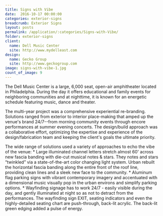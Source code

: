```yaml
---
title: Signs with Vibe
date:  2016-10-17 00:00:00
categories: exterior-signs
breadcrumb: Exterior Signs
layout: posts
permalink: /application/:categories/Signs-with-Vibe/
folder: exterior-signs
client:
  name: Dell Music Center
  site: http://www.mydelleast.com
design:
  name: Gecko Group
  site: http://www.geckogroup.com
image: signs-with-vibe-1.jpg
count_of_image: 9
---
```


<div class="col-xs-12 col-sm-12 col-md-12 col-lg-12">
  <div class="fotorama application-item__slider" data-nav="thumbs" data-thumbheight="109" border-width="3" data-maxheight="500">
    <a {{ href | img : "fotorama/signs-with-vibe-1.jpg" }}></a>
    <a {{ href | img : "fotorama/signs-with-vibe-2.jpg" }}></a>
    <a {{ href | img : "fotorama/signs-with-vibe-4.jpg" }}></a>
    <a {{ href | img : "fotorama/signs-with-vibe-5.jpg" }}></a>
    <a {{ href | img : "fotorama/signs-with-vibe-6.jpg" }}></a>
    <a {{ href | img : "fotorama/signs-with-vibe-7.jpg" }}></a>
    <a {{ href | img : "fotorama/signs-with-vibe-8.jpg" }}></a>
    <a {{ href | img : "fotorama/signs-with-vibe-9.jpg" }}></a>
  </div>
  <div class="visible-xs application-item__icon-slider">
    <i class="icon-swipe"></i>
  </div>
<p class="application-item__content application-item__content--bottom">
    The Dell Music Center is a large, 6,000 seat, open-air amphitheater located in Philadelphia.  During the day it offers educational and family events for neighboring communities and at nighttime, it is known for an energetic schedule featuring music, dance and theater.
  </p>
<p class="application-item__content application-item__content--bottom">
    The multi-year project was a comprehensive experiential re-branding. Solutions ranged from exterior to interior place-making that amped up the venue's brand 24/7--from morning community events through encore performances at summer evening concerts. The design/build approach was a collaborative effort, optimizing the expertise and experience of the design/fabrication team and keeping the client's goals the ultimate priority.
  </p>
  <p class="application-item__content application-item__content--bottom">
    The wide range of solutions used a variety of approaches to echo the vibe of the venue:
      * Large illuminated channel letters stretch almost 60' across new fascia banding with die-cut musical notes & stars. They notes and stars “twinkled” via a state-of-the-art color changing light system. Urban rebuilt the horizontal fascia banding along the entire front of the roof line, providing clean lines and a sleek new face to the community.
      * Aluminum flag parking signs with vibrant contemporary imagery and accentuated with a dimensional music visually pop in the urban environs and simplify parking options.
      * Wayfinding signage has to work 24/7 - easily visible during the day, and gently illuminated at night so as not to detract from the performances. The wayfinding sign EXIT, seating indicators and even the highly-detailed seating chart are push-through, back-lit acrylic. The back-lit green edging added a pulse of energy.
  </p>
</div>

